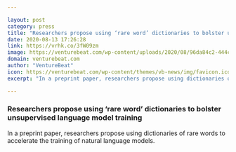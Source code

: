```yaml
---

layout: post
category: press
title: "Researchers propose using ‘rare word’ dictionaries to bolster unsupervised language model training"
date: 2020-08-13 17:26:28
link: https://vrhk.co/3fW09zm
image: https://venturebeat.com/wp-content/uploads/2020/08/96da84c2-444c-4590-a48f-5dfb5272fc3f-e1597339235338.png?w=1200&strip=all
domain: venturebeat.com
author: "VentureBeat"
icon: https://venturebeat.com/wp-content/themes/vb-news/img/favicon.ico
excerpt: "In a preprint paper, researchers propose using dictionaries of rare words to accelerate the training of natural language models."

---
```


### Researchers propose using ‘rare word’ dictionaries to bolster unsupervised language model training

In a preprint paper, researchers propose using dictionaries of rare words to accelerate the training of natural language models.